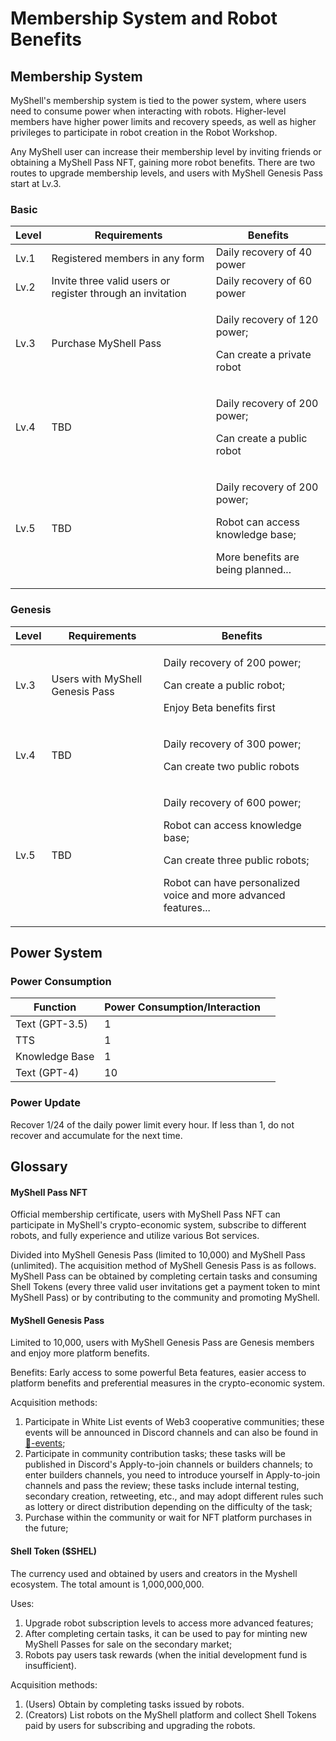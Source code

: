 # Membership System and Robot Benefits

## Membership System

MyShell's membership system is tied to the power system, where users need to consume power when interacting with robots. Higher-level members have higher power limits and recovery speeds, as well as higher privileges to participate in robot creation in the Robot Workshop.

Any MyShell user can increase their membership level by inviting friends or obtaining a MyShell Pass NFT, gaining more robot benefits. There are two routes to upgrade membership levels, and users with MyShell Genesis Pass start at Lv.3.

### Basic

| Level | Requirements                 | Benefits                                                   |
| ----- | ---------------------------- | ---------------------------------------------------------- |
| Lv.1  | Registered members in any form | Daily recovery of 40 power                                  |
| Lv.2  | Invite three valid users or register through an invitation | Daily recovery of 60 power                                  |
| Lv.3  | Purchase MyShell Pass         | <p>Daily recovery of 120 power;</p><p>Can create a private robot</p> |
| Lv.4  | TBD                          | <p>Daily recovery of 200 power;</p><p>Can create a public robot</p> |
| Lv.5  | TBD                          | <p>Daily recovery of 200 power;</p><p>Robot can access knowledge base;</p><p>More benefits are being planned...</p> |

### Genesis

| Level | Requirements                   | Benefits                                                                              |
| ----- | ------------------------------ | ------------------------------------------------------------------------------------- |
| Lv.3  | Users with MyShell Genesis Pass | <p>Daily recovery of 200 power;</p><p>Can create a public robot;</p><p>Enjoy Beta benefits first</p> |
| Lv.4  | TBD                            | <p>Daily recovery of 300 power;</p><p>Can create two public robots</p>                                     |
| Lv.5  | TBD                            | <p>Daily recovery of 600 power;</p><p>Robot can access knowledge base;</p><p>Can create three public robots;</p><p>Robot can have personalized voice and more advanced features...</p> |

## Power System

### Power Consumption

<table><thead><tr><th>Function</th><th>Power Consumption/Interaction</th><th data-hidden></th></tr></thead><tbody><tr><td>Text (GPT-3.5)</td><td>1</td><td></td></tr><tr><td>TTS</td><td>1</td><td></td></tr><tr><td>Knowledge Base</td><td>1</td><td></td></tr><tr><td>Text (GPT-4)</td><td>10</td><td></td></tr></tbody></table>

### Power Update

Recover 1/24 of the daily power limit every hour. If less than 1, do not recover and accumulate for the next time.

## Glossary

#### MyShell Pass NFT

Official membership certificate, users with MyShell Pass NFT can participate in MyShell's crypto-economic system, subscribe to different robots, and fully experience and utilize various Bot services.

Divided into MyShell Genesis Pass (limited to 10,000) and MyShell Pass (unlimited). The acquisition method of MyShell Genesis Pass is as follows. MyShell Pass can be obtained by completing certain tasks and consuming Shell Tokens (every three valid user invitations get a payment token to mint MyShell Pass) or by contributing to the community and promoting MyShell.

#### MyShell Genesis Pass

Limited to 10,000, users with MyShell Genesis Pass are Genesis members and enjoy more platform benefits.

Benefits: Early access to some powerful Beta features, easier access to platform benefits and preferential measures in the crypto-economic system.

Acquisition methods:

1. Participate in White List events of Web3 cooperative communities; these events will be announced in Discord channels and can also be found in [🎉-events](../🎉-events/ "mention");
2. Participate in community contribution tasks; these tasks will be published in Discord's Apply-to-join channels or builders channels; to enter builders channels, you need to introduce yourself in Apply-to-join channels and pass the review; these tasks include internal testing, secondary creation, retweeting, etc., and may adopt different rules such as lottery or direct distribution depending on the difficulty of the task;
3. Purchase within the community or wait for NFT platform purchases in the future;

#### Shell Token ($SHEL)

The currency used and obtained by users and creators in the Myshell ecosystem. The total amount is 1,000,000,000.

Uses:

1. Upgrade robot subscription levels to access more advanced features;
2. After completing certain tasks, it can be used to pay for minting new MyShell Passes for sale on the secondary market;
3. Robots pay users task rewards (when the initial development fund is insufficient).

Acquisition methods:

1. (Users) Obtain by completing tasks issued by robots.
2. (Creators) List robots on the MyShell platform and collect Shell Tokens paid by users for subscribing and upgrading the robots.